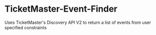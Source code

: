 # TicketMaster-Event-Finder
Uses TicketMaster's Discovery API V2 to return a list of events from user specified constraints 
